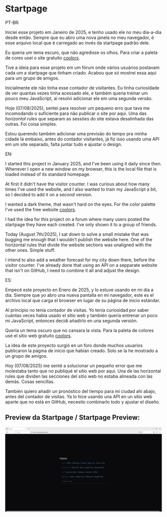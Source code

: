 # Startpage

PT-BR:

Iniciei esse projeto em Janeiro de 2025, e tenho usado ele no meu dia-a-dia desde então. Sempre que eu abro uma nova janela no meu navegador, é esse arquivo local que é carregado ao invés da startpage padrão dele.

Eu queria um tema escuro, que não agredisse os olhos. Para criar a paleta de cores usei o site gratuito [coolors](https://coolors.co/6ccff6-2d3047-e0ca3c-a799b7).  

Tive a ideia para esse projeto em um fórum onde vários usuários postavam cada um a startpage que tinham criado. Acabou que só mostrei essa aqui para um grupo de amigos.

Inicialmente ele não tinha esse contador de visitantes. Eu tinha curiosidade de ver quantas vezes tinha acessado ele, e também queria treinar um pouco meu JavaScript, aí resolvi adicionar ele em uma segunda versão.

Hoje (07/08/2025), sentei para resolver um pequeno erro que tava me incomodando o suficiente para não publicar o site por aqui. Uma das _horizontal rules_ que separam as sessões do site estava desalinhada das outras. Foi coisa simples.

Estou querendo também adicionar uma previsão do tempo pra minha cidade lá embaixo, antes do contador visitantes, já fiz isso usando uma API em um site separado, falta juntar tudo e ajustar o design.

EN:

I started this project in January 2025, and I've been using it daily since then. Whenever I open a new window on my browser, this is the local file that is loaded instead of its standard homepage.

At first it didn't have the visitor counter. I was curious about how many times I've used the website, and I also wanted to train my JavaScript a bit, so I decided to add it on a second version.

I wanted a dark theme, that wasn't hard on the eyes. For the color palette I've used the free website [coolors](https://coolors.co/6ccff6-2d3047-e0ca3c-a799b7).

I had the idea for this project on a forum where many users posted the startpage they have each created. I've only shown it to a group of friends.

Today (August 7th/2025), I sat down to solve a small mistake that was bugging me enough that I wouldn't publish the website here. One of the horizontal rules that divide the website sections was unaligned with the other ones. Simple stuff.

I intend to also add a weather forecast for my city down there, before the visitor counter. I've already done that using an API on a sepparate website that isn't on GitHub, I need to combine it all and adjust the design.

ES:

Empecé este proyecto en Enero de 2025, y lo estuve usando en mi dia a dia. Siempre que yo abro una nueva pantalla en mi navegador, este es el archivo local que carga el browser en lugar de su página de inicio estándar.

Al principio no tenía contador de visitas. Yo tenía curiosidad por saber cuántas veces había usado el sitio web y también quería entrenar un poco mi JavaScript, entonces decidi añadirlo en una segunda versión.

Quería un tema oscuro que no cansara la vista. Para la paleta de colores usé el sitio web gratuito [coolors](https://coolors.co/6ccff6-2d3047-e0ca3c-a799b7).

La idea de este proyecto surgió en un foro donde muchos usuarios publicaron la página de inicio que habían creado. Solo se la he mostrado a un grupo de amigos.

Hoy (07/08/2025) me senté a solucionar un pequeño error que me molestaba tanto que no publiqué el sitio web por aqui. Una de las horizontal rules que dividen las secciones del sitio web no estaba alineada con las demás. Cosas sencillas.

También quiero añadir un pronóstico del tiempo para mi ciudad ahí abajo, antes del contador de visitas. Ya lo hice usando una API en un sitio web aparte que no está en GitHub, necesito combinarlo todo y ajustar el diseño.

## Preview da Startpage / Startpage Preview:

![Print Screen da Startpage - Um site com fundo preto, dividido em sessões horizontais com links azuis, lá embaixo, tem um contador de visitantes / Screenshot from Startpage - A website with a dark background, divided into horizontal sections with blue hyperlinks, down there, there is a visitor counter / Captura de pantalla de la página de inicio: un sitio web con un fondo oscuro, dividido en secciones horizontales con enlaces azules, allí abajo hay un contador de visitas.](startpage.png)
